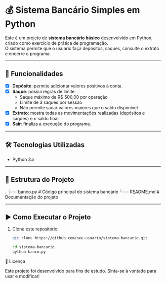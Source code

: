 # 💰 Sistema Bancário Simples em Python

Este é um projeto de **sistema bancário básico** desenvolvido em Python, criado como exercício de prática de programação.  
O sistema permite que o usuário faça depósitos, saques, consulte o extrato e encerre o programa.  

---

## 📌 Funcionalidades
- [x] **Depósito**: permite adicionar valores positivos à conta.  
- [x] **Saque**: possui regras de limite:
  - Saque máximo de R$ 500,00 por operação  
  - Limite de 3 saques por sessão  
  - Não permite sacar valores maiores que o saldo disponível  
- [x] **Extrato**: mostra todas as movimentações realizadas (depósitos e saques) e o saldo final.  
- [x] **Sair**: finaliza a execução do programa.  

---

## 🛠️ Tecnologias Utilizadas
- Python 3.x

---

## 📂 Estrutura do Projeto
.
├── banco.py # Código principal do sistema bancário
└── README.md # Documentação do projeto


---

## ▶️ Como Executar o Projeto
1. Clone este repositório:
   ```bash
   git clone https://github.com/seu-usuario/sistema-bancario.git

   cd sistema-bancario
   python banco.py
📜 Licença

Este projeto foi desenvolvido para fins de estudo.
Sinta-se à vontade para usar e modificar!
